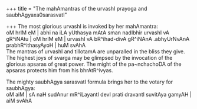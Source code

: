 +++
title = "The mahAmantras of the urvashI prayoga and saubhAgyaxa0sarasvatI"

+++
The most glorious urvashI is invoked by her mahAmantra:  
oM hrIM eM | abhi na iLA yUthasya mAtA sman nadIbhir urvashI vA gR^iNAtu
| oM hrIM eM | urvashI vA bR^ihad-divA gR^iNAnA .abhyUrNvAnA
prabhR^ithasyAyoH | huM svAhA  
The mantras of urvashI and tillotamA are unparalled in the bliss they
give. The highest joys of svarga may be glimpsed by the invocation of
the glorious apsaras of great power. The might of the pa\~nchachoDA of
the apsaras protects him from his bhrAtR^ivyas.

The mighty saubhAgya sarasvatI formula brings her to the votary for
saubhAgya:  
oM aiM | sA naH sudAnur mR^iLayantI devI prati dravantI suvitAya gamyAH
| aiM svAhA
